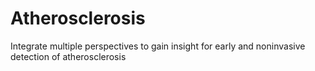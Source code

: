 # Atherosclerosis
Integrate multiple perspectives to gain insight for early and noninvasive detection of atherosclerosis

